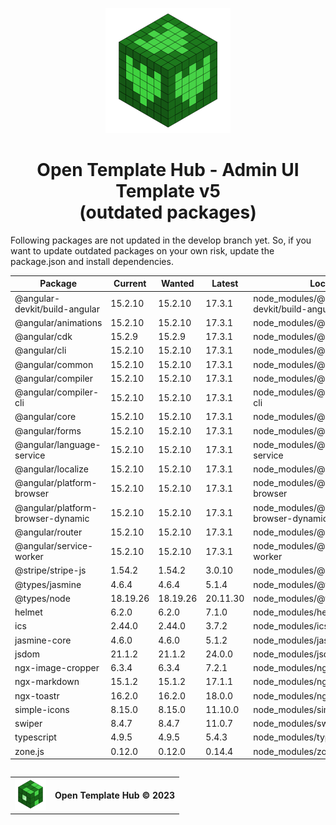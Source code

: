 <p align="center">
  <a href="https://opentemplatehub.com">
    <img src="https://raw.githubusercontent.com/open-template-hub/open-template-hub.github.io/master/assets/logo/ui/admin-ui-logo.png" alt="Logo" width=200>
  </a>
</p>


<h1 align="center">
Open Template Hub - Admin UI Template v5
  <br/>
(outdated packages)
</h1>

Following packages are not updated in the develop branch yet. So, if you want to update outdated packages on your own risk, update the package.json and install dependencies.

| Package | Current | Wanted | Latest | Location |
| --- | --- | --- | --- | --- |
| @angular-devkit/build-angular | 15.2.10 | 15.2.10 | 17.3.1 | node_modules/@angular-devkit/build-angular |
| @angular/animations | 15.2.10 | 15.2.10 | 17.3.1 | node_modules/@angular/animations |
| @angular/cdk | 15.2.9 | 15.2.9 | 17.3.1 | node_modules/@angular/cdk |
| @angular/cli | 15.2.10 | 15.2.10 | 17.3.1 | node_modules/@angular/cli |
| @angular/common | 15.2.10 | 15.2.10 | 17.3.1 | node_modules/@angular/common |
| @angular/compiler | 15.2.10 | 15.2.10 | 17.3.1 | node_modules/@angular/compiler |
| @angular/compiler-cli | 15.2.10 | 15.2.10 | 17.3.1 | node_modules/@angular/compiler-cli |
| @angular/core | 15.2.10 | 15.2.10 | 17.3.1 | node_modules/@angular/core |
| @angular/forms | 15.2.10 | 15.2.10 | 17.3.1 | node_modules/@angular/forms |
| @angular/language-service | 15.2.10 | 15.2.10 | 17.3.1 | node_modules/@angular/language-service |
| @angular/localize | 15.2.10 | 15.2.10 | 17.3.1 | node_modules/@angular/localize |
| @angular/platform-browser | 15.2.10 | 15.2.10 | 17.3.1 | node_modules/@angular/platform-browser |
| @angular/platform-browser-dynamic | 15.2.10 | 15.2.10 | 17.3.1 | node_modules/@angular/platform-browser-dynamic |
| @angular/router | 15.2.10 | 15.2.10 | 17.3.1 | node_modules/@angular/router |
| @angular/service-worker | 15.2.10 | 15.2.10 | 17.3.1 | node_modules/@angular/service-worker |
| @stripe/stripe-js | 1.54.2 | 1.54.2 | 3.0.10 | node_modules/@stripe/stripe-js |
| @types/jasmine | 4.6.4 | 4.6.4 | 5.1.4 | node_modules/@types/jasmine |
| @types/node | 18.19.26 | 18.19.26 | 20.11.30 | node_modules/@types/node |
| helmet | 6.2.0 | 6.2.0 | 7.1.0 | node_modules/helmet |
| ics | 2.44.0 | 2.44.0 | 3.7.2 | node_modules/ics |
| jasmine-core | 4.6.0 | 4.6.0 | 5.1.2 | node_modules/jasmine-core |
| jsdom | 21.1.2 | 21.1.2 | 24.0.0 | node_modules/jsdom |
| ngx-image-cropper | 6.3.4 | 6.3.4 | 7.2.1 | node_modules/ngx-image-cropper |
| ngx-markdown | 15.1.2 | 15.1.2 | 17.1.1 | node_modules/ngx-markdown |
| ngx-toastr | 16.2.0 | 16.2.0 | 18.0.0 | node_modules/ngx-toastr |
| simple-icons | 8.15.0 | 8.15.0 | 11.10.0 | node_modules/simple-icons |
| swiper | 8.4.7 | 8.4.7 | 11.0.7 | node_modules/swiper |
| typescript | 4.9.5 | 4.9.5 | 5.4.3 | node_modules/typescript |
| zone.js | 0.12.0 | 0.12.0 | 0.14.4 | node_modules/zone.js |

<table align="right"><tr><td><a href="https://opentemplatehub.com"><img src="https://raw.githubusercontent.com/open-template-hub/open-template-hub.github.io/master/assets/logo/brand-logo.png" width="50px" alt="oth"/></a></td><td><b>Open Template Hub © 2023</b></td></tr></table>

